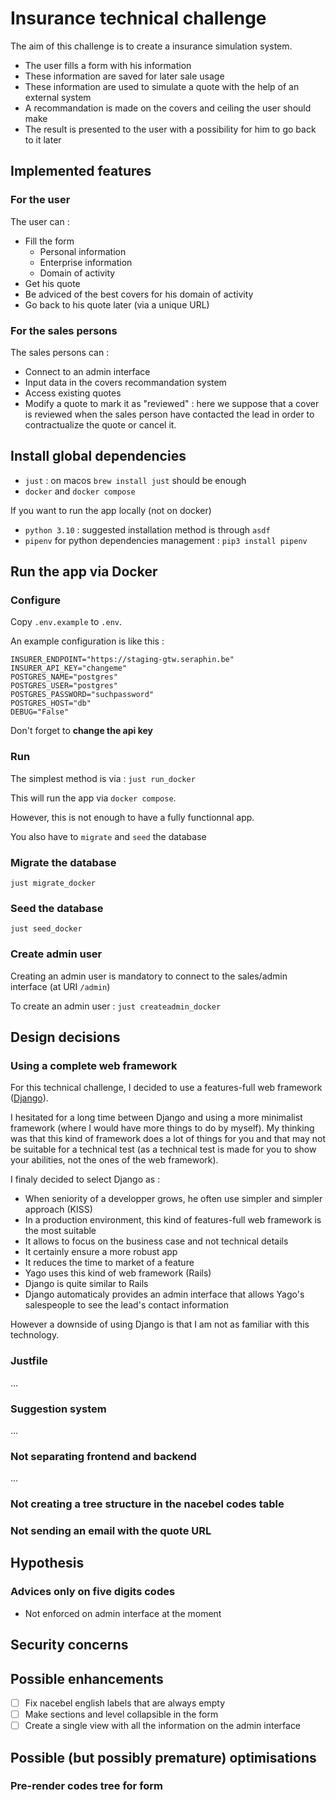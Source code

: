 # Insurance technical challenge
The aim of this challenge is to create a insurance simulation system.
* The user fills a form with his information
* These information are saved for later sale usage
* These information are used to simulate a quote with the help of an external system
* A recommandation is made on the covers and ceiling the user should make
* The result is presented to the user with a possibility for him to go back to it later

## Implemented features

### For the user
The user can :
* Fill the form
  * Personal information
  * Enterprise information
  * Domain of activity
* Get his quote 
* Be adviced of the best covers for his domain of activity
* Go back to his quote later (via a unique URL)

### For the sales persons
The sales persons can :
* Connect to an admin interface 
* Input data in the covers recommandation system
* Access existing quotes
* Modify a quote to mark it as "reviewed" : here we suppose that a cover is reviewed when the sales person have contacted the lead in order to contractualize the quote or cancel it.


## Install global dependencies
* `just` : on macos `brew install just` should be enough
* `docker` and `docker compose`

If you want to run the app locally (not on docker)
* `python 3.10` : suggested installation method is through `asdf` 
* `pipenv` for python dependencies management : `pip3 install pipenv`

## Run the app via Docker

### Configure
Copy `.env.example` to `.env`.

An example configuration is like this : 
```
INSURER_ENDPOINT="https://staging-gtw.seraphin.be"
INSURER_API_KEY="changeme"
POSTGRES_NAME="postgres"
POSTGRES_USER="postgres"
POSTGRES_PASSWORD="suchpassword"
POSTGRES_HOST="db"
DEBUG="False"
```

Don't forget to **change the api key**

### Run
The simplest method is via : `just run_docker`

This will run the app via `docker compose`.

However, this is not enough to have a fully functionnal app.

You also have to `migrate` and `seed` the database

### Migrate the database
`just migrate_docker`


### Seed the database
`just seed_docker`

### Create admin user
Creating an admin user is mandatory to connect to the sales/admin interface (at URI `/admin`)

To create an admin user : `just createadmin_docker`


## Design decisions
### Using a complete web framework
For this technical challenge, I decided to use a features-full web framework ([Django](https://www.djangoproject.com)). 

I hesitated for a long time between Django and using a more minimalist framework (where I would have more things to do by myself). My thinking was that this kind of framework does a lot of things for you and that may not be suitable for a technical test (as a technical test is made for you to show your abilities, not the ones of the web framework).

I finaly decided to select Django as :
- When seniority of a developper grows, he often use simpler and simpler approach (KISS)
- In a production environment, this kind of features-full web framework is the most suitable
- It allows to focus on the business case and not technical details
- It certainly ensure a more robust app
- It reduces the time to market of a feature
- Yago uses this kind of web framework (Rails)
- Django is quite similar to Rails
- Django automaticaly provides an admin interface that allows Yago's salespeople to see the lead's contact information

However a downside of using Django is that I am not as familiar with this technology.

### Justfile
...

### Suggestion system
...

### Not separating frontend and backend
...

### Not creating a tree structure in the nacebel codes table

### Not sending an email with the quote URL

## Hypothesis
### Advices only on five digits codes
* Not enforced on admin interface at the moment

## Security concerns

## Possible enhancements 
- [ ] Fix nacebel english labels that are always empty
- [ ] Make sections and level collapsible in the form
- [ ] Create a single view with all the information on the admin interface
## Possible (but possibly premature) optimisations
### Pre-render codes tree for form